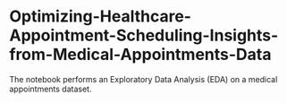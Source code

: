 # Optimizing-Healthcare-Appointment-Scheduling-Insights-from-Medical-Appointments-Data
The notebook performs an Exploratory Data Analysis (EDA) on a medical appointments dataset.
